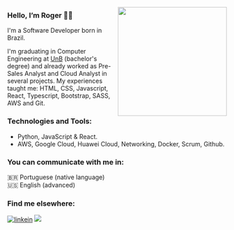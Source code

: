 
  
<picture> <img align="right" src="https://github.com/7oSkaaa/7oSkaaa/blob/main/Images/Right_Side.gif?raw=true" width = 250px></picture>

### Hello, I’m Roger 👋🏼

I'm a Software Developer born in Brazil.

I'm graduating in Computer Engineering at <a href="https://cic.unb.br/ec" target="_blank">UnB</a> (bachelor's degree) and already worked as Pre-Sales Analyst and Cloud Analyst in several projects.  My experiences taught me: HTML, CSS, Javascript, React, Typescript, Bootstrap, SASS, AWS and Git.

### Technologies and Tools:
- Python, JavaScript & React.
- AWS, Google Cloud, Huawei Cloud, Networking, Docker, Scrum, Github.

### You can communicate with me in:
🇧🇷 Portuguese (native language) <br>
🇺🇸 English (advanced) 

### Find me elsewhere:
<div>
  <a href="https://www.linkedin.com/in/roger-alencar-it/" target="_blank"><img src="https://img.shields.io/badge/LinkedIn-0A66C2.svg?style=for-the-badge&logo=LinkedIn&logoColor=white" alt="linkein"></a>
  <a href = "mailto:roger.alencar.swe@proton.me"><img src="https://img.shields.io/badge/-Gmail-%23333?style=for-the-badge&logo=gmail&logoColor=white" target="_blank"></a>
  
</div>
